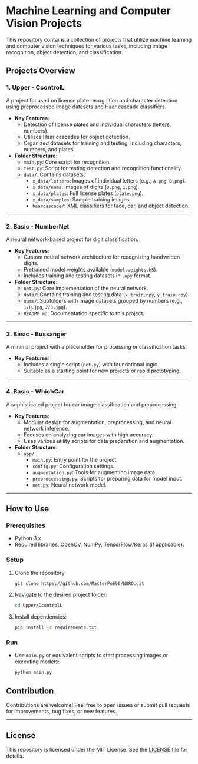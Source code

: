 # Machine Learning and Computer Vision Projects

This repository contains a collection of projects that utilize machine learning and computer vision techniques for various tasks, including image recognition, object detection, and classification.

## Projects Overview

### 1. **Upper - CcontrolL**
A project focused on license plate recognition and character detection using preprocessed image datasets and Haar cascade classifiers.

- **Key Features**:
  - Detection of license plates and individual characters (letters, numbers).
  - Utilizes Haar cascades for object detection.
  - Organized datasets for training and testing, including characters, numbers, and plates.
- **Folder Structure**:
  - `main.py`: Core script for recognition.
  - `test.py`: Script for testing detection and recognition functionality.
  - `data/`: Contains datasets:
    - `x_data/letters`: Images of individual letters (e.g., `A.png`, `B.png`).
    - `x_data/nums`: Images of digits (`0.png`, `1.png`).
    - `x_data/plates`: Full license plates (`plate.png`).
    - `x_data/samples`: Sample training images.
    - `haarcascade/`: XML classifiers for face, car, and object detection.

---

### 2. **Basic - NumberNet**
A neural network-based project for digit classification.

- **Key Features**:
  - Custom neural network architecture for recognizing handwritten digits.
  - Pretrained model weights available (`model.weights.h5`).
  - Includes training and testing datasets in `.npy` format.
- **Folder Structure**:
  - `net.py`: Core implementation of the neural network.
  - `data/`: Contains training and testing data (`x_train.npy`, `y_train.npy`).
  - `nums/`: Subfolders with image datasets grouped by numbers (e.g., `1/8.jpg`, `2/3.jpg`).
  - `README.md`: Documentation specific to this project.

---

### 3. **Basic - Bussanger**
A minimal project with a placeholder for processing or classification tasks.

- **Key Features**:
  - Includes a single script (`net.py`) with foundational logic.
  - Suitable as a starting point for new projects or rapid prototyping.

---

### 4. **Basic - WhichCar**
A sophisticated project for car image classification and preprocessing.

- **Key Features**:
  - Modular design for augmentation, preprocessing, and neural network inference.
  - Focuses on analyzing car images with high accuracy.
  - Uses various utility scripts for data preparation and augmentation.
- **Folder Structure**:
  - `app/`:
    - `main.py`: Entry point for the project.
    - `config.py`: Configuration settings.
    - `augmentation.py`: Tools for augmenting image data.
    - `preproccessing.py`: Scripts for preparing data for model input.
    - `net.py`: Neural network model.

---

## How to Use

### Prerequisites
- Python 3.x
- Required libraries: OpenCV, NumPy, TensorFlow/Keras (if applicable).

### Setup
1. Clone the repository:
   ```bash
   git clone https://github.com/MasterPo696/NURO.git
   ```
2. Navigate to the desired project folder:
   ```bash
   cd Upper/CcontrolL
   ```

3. Install dependencies:
   ```bash
   pip install -r requirements.txt
   ```

### Run
- Use `main.py` or equivalent scripts to start processing images or executing models:
  ```bash
  python main.py
  ```

## Contribution
Contributions are welcome! Feel free to open issues or submit pull requests for improvements, bug fixes, or new features.

---

## License
This repository is licensed under the MIT License. See the [LICENSE](LICENSE) file for details.
